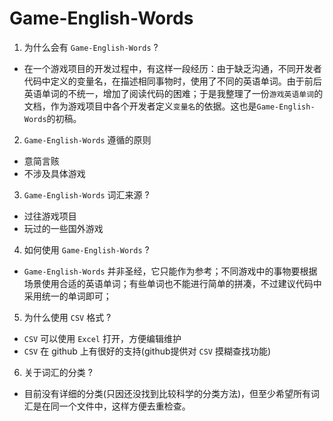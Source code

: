 ﻿# Game-English-Words

1. 为什么会有 `Game-English-Words` ?
  * 在一个游戏项目的开发过程中，有这样一段经历：由于缺乏沟通，不同开发者代码中定义的变量名，在描述相同事物时，使用了不同的英语单词。由于前后英语单词的不统一，增加了阅读代码的困难；于是我整理了一份`游戏英语单词`的文档，作为游戏项目中各个开发者定义`变量名`的依据。这也是`Game-English-Words`的初稿。

2. `Game-English-Words` 遵循的原则
  * 意简言赅
  * 不涉及具体游戏

3. `Game-English-Words` 词汇来源 ?
  * 过往游戏项目
  * 玩过的一些国外游戏

4. 如何使用 `Game-English-Words` ?
  * `Game-English-Words` 并非圣经，它只能作为参考；不同游戏中的事物要根据场景使用合适的英语单词；有些单词也不能进行简单的拼凑，不过建议代码中采用统一的单词即可；

5. 为什么使用 `CSV` 格式 ?
  * `CSV` 可以使用 `Excel` 打开，方便编辑维护
  * `CSV` 在 github 上有很好的支持(github提供对 `CSV` 摸糊查找功能)

6. 关于词汇的分类 ?
  * 目前没有详细的分类(只因还没找到比较科学的分类方法)，但至少希望所有词汇是在同一个文件中，这样方便去重检查。